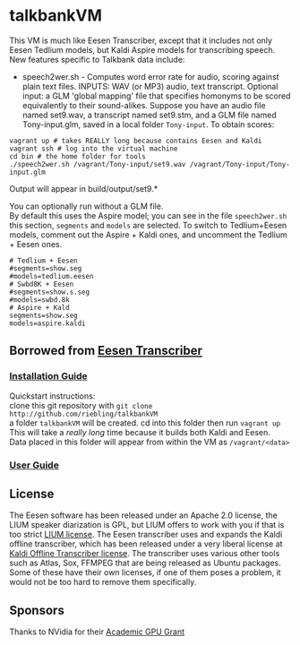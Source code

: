# talkbankVM

This VM is much like Eesen Transcriber, except that it includes not only Eesen Tedlium models, but Kaldi Aspire models for transcribing speech. New features specific to Talkbank data include:

 * speech2wer.sh - Computes word error rate for audio, scoring against plain text files. INPUTS: WAV (or MP3) audio, text transcript. Optional input: a GLM 'global mapping' file that specifies homonyms to be scored equivalently to their sound-alikes. Suppose you have an audio file named set9.wav, a transcript named set9.stm, and a GLM file named Tony-input.glm, saved in a local folder `Tony-input`. To obtain scores:

```
vagrant up # takes REALLY long because contains Eesen and Kaldi
vagrant ssh # log into the virtual machine
cd bin # the home folder for tools
./speech2wer.sh /vagrant/Tony-input/set9.wav /vagrant/Tony-input/Tony-input.glm
```
Output will appear in build/output/set9.*

You can optionally run without a GLM file.  
By default this uses the Aspire model; you can see in the file `speech2wer.sh` this section, `segments` and `models` are selected. To switch to Tedlium+Eesen models, comment out the Aspire + Kaldi ones, and uncomment the Tedlium + Eesen ones.
```
# Tedlium + Eesen
#segments=show.seg
#models=tedlium.eesen
# Swbd8K + Eesen
#segments=show.s.seg
#models=swbd.8k
# Aspire + Kald
segments=show.seg
models=aspire.kaldi
```

## Borrowed from [Eesen Transcriber](https://github.com/srvk/eesen-transcriber)
### [Installation Guide](https://github.com/srvk/eesen-transcriber/blob/master/INSTALL.md)
Quickstart instructions:  
clone this git repository with `git clone http://github.com/riebling/talkbankVM`  
a folder `talkbankVM` will be created. cd into this folder then run `vagrant up`  
This will take a *really long* time because it builds both Kaldi and Eesen.  
Data placed in this folder will appear from within the VM as `/vagrant/<data>`  

### [User Guide](https://github.com/srvk/eesen-transcriber/blob/master/USERGUIDE.md)

## License

The Eesen software has been released under an Apache 2.0 license, the LIUM speaker diarization is GPL, but LIUM offers to work with you if that is too strict [LIUM license](http://www-lium.univ-lemans.fr/diarization/doku.php/licence). The Eesen transcriber uses and expands the Kaldi offline transcriber, which has been released under a very liberal license at [Kaldi Offline Transcriber license](https://github.com/alumae/kaldi-offline-transcriber/blob/master/LICENSE). The transcriber uses various other tools such as Atlas, Sox, FFMPEG that are being released as Ubuntu packages. Some of these have their own licenses, if one of them poses a problem, it would not be too hard to remove them specifically.

## Sponsors

Thanks to NVidia for their [Academic GPU Grant](https://developer.nvidia.com/academic_gpu_seeding)
